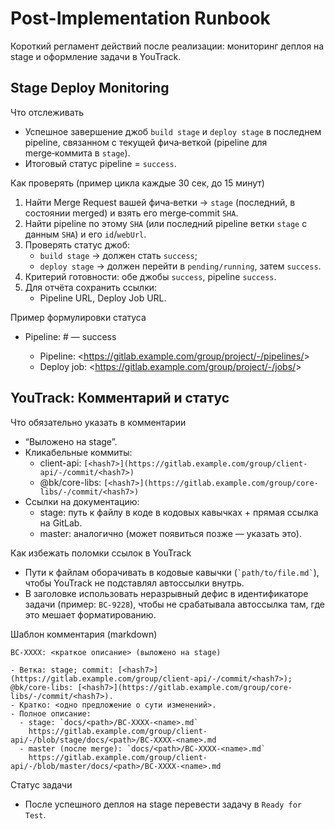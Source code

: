 # Post-Implementation Runbook

Короткий регламент действий после реализации: мониторинг деплоя на stage и оформление задачи в YouTrack.

## Stage Deploy Monitoring

Что отслеживать
- Успешное завершение джоб `build stage` и `deploy stage` в последнем pipeline, связанном с текущей фича‑веткой (pipeline для merge‑коммита в `stage`).
- Итоговый статус pipeline = `success`.

Как проверять (пример цикла каждые 30 сек, до 15 минут)
1) Найти Merge Request вашей фича‑ветки → `stage` (последний, в состоянии merged) и взять его merge‑commit `SHA`.
2) Найти pipeline по этому `SHA` (или последний pipeline ветки `stage` с данным `SHA`) и его `id`/`webUrl`.
3) Проверять статус джоб:
   - `build stage` → должен стать `success`;
   - `deploy stage` → должен перейти в `pending/running`, затем `success`.
4) Критерий готовности: обе джобы `success`, pipeline `success`.
5) Для отчёта сохранить ссылки:
   - Pipeline URL, Deploy Job URL.

Пример формулировки статуса
- Pipeline: #<iid> — success
  - Pipeline: <https://gitlab.example.com/group/project/-/pipelines/<id>>
  - Deploy job: <https://gitlab.example.com/group/project/-/jobs/<jobId>>

## YouTrack: Комментарий и статус

Что обязательно указать в комментарии
- “Выложено на stage”.
- Кликабельные коммиты:
  - client-api: `[<hash7>](https://gitlab.example.com/group/client-api/-/commit/<hash7>)`
  - @bk/core-libs: `[<hash7>](https://gitlab.example.com/group/core-libs/-/commit/<hash7>)`
- Ссылки на документацию:
  - stage: путь к файлу в коде в кодовых кавычках + прямая ссылка на GitLab.
  - master: аналогично (может появиться позже — указать это).

Как избежать поломки ссылок в YouTrack
- Пути к файлам оборачивать в кодовые кавычки (`` `path/to/file.md` ``), чтобы YouTrack не подставлял автоссылки внутрь.
- В заголовке использовать неразрывный дефис в идентификаторе задачи (пример: `BC‑9228`), чтобы не срабатывала автоссылка там, где это мешает форматированию.

Шаблон комментария (markdown)
```
BC‑XXXX: <краткое описание> (выложено на stage)

- Ветка: stage; commit: [<hash7>](https://gitlab.example.com/group/client-api/-/commit/<hash7>); @bk/core-libs: [<hash7>](https://gitlab.example.com/group/core-libs/-/commit/<hash7>).
- Кратко: <одно предложение о сути изменений>.
- Полное описание:
  - stage: `docs/<path>/BC-XXXX-<name>.md`
    https://gitlab.example.com/group/client-api/-/blob/stage/docs/<path>/BC-XXXX-<name>.md
  - master (после merge): `docs/<path>/BC-XXXX-<name>.md`
    https://gitlab.example.com/group/client-api/-/blob/master/docs/<path>/BC-XXXX-<name>.md
```

Статус задачи
- После успешного деплоя на stage перевести задачу в `Ready for Test`.
